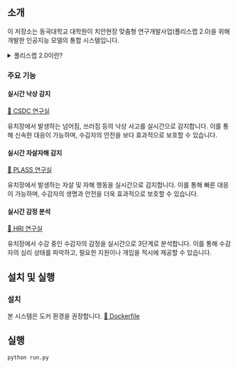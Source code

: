 ## 소개

이 저장소는 동국대학교 대학원이 치안현장 맞춤형 연구개발사업(폴리스랩 2.0)을 위해 개발한 인공지능 모델의 통합 시스템입니다.

<details><summary>폴리스랩 2.0이란?
</summary>
  - 국민, 경찰, 연구자 등이 협업하여 치안 현장에서 발생하는 문제를 발굴하고 첨단과학기술과 ICT융합을 통해 문제해결 및 실증
  - 연구자와 사용자(경찰)간 상호작용을 촉진하기 위해 실제 환경에서 기술개발이 가능한 실증 실험실(폴리스랩*) 구축
  - * 치안을 뜻하는 폴리스(Police)와 리빙랩(Living-Lab)의 합성어
  - 치안 현장의 문제해결을 위해 실제 적용 및 검증할 수 있도록 현장에서 실증연구를 강화하여 완결성 제고
  ![PoliceLab 2.0](https://www.nrf.re.kr/file/image?path=S5u0o7mp43XMnSXx5OUq4zSOZuFLG/hVD2gLAtrKTJ0=&name=%EF%BC%8FeqnXmMLaSGZZF%EF%BC%8FQMhbBmI/tBCI9Q0SGVwTKMjiV7wM=)   
</details>

### 주요 기능

#### 실시간 낙상 감지
[🔗 CSDC 연구실](http://hri.dongguk.edu/)

유치장에서 발생하는 넘어짐, 쓰러짐 등의 낙상 사고를 실시간으로 감지합니다. 이를 통해 신속한 대응이 가능하며, 수감자의 안전을 보다 효과적으로 보호할 수 있습니다.

#### 실시간 자살자해 감지
[🔗 PLASS 연구실](https://sites.google.com/dgu.ac.kr/plass/home)

유치장에서 발생하는 자살 및 자해 행동을 실시간으로 감지합니다. 이를 통해 빠른 대응이 가능하며, 수감자의 생명과 안전을 더욱 효과적으로 보호할 수 있습니다.

#### 실시간 감정 분석
[🔗 HRI 연구실](https://sites.google.com/dgu.ac.kr/csdc/)

유치장에서 수감 중인 수감자의 감정을 실시간으로 3단계로 분석합니다. 이를 통해 수감자의 심리 상태를 파악하고, 필요한 지원이나 개입을 적시에 제공할 수 있습니다.

## 설치 및 실행

### 설치

본 시스템은 도커 환경을 권장합니다.
[🐳 Dockerfile](https://github.com/DGU-PoliceLab/System_Integration/blob/main/Dockerfile)

## 실행
```bash
python run.py
```
